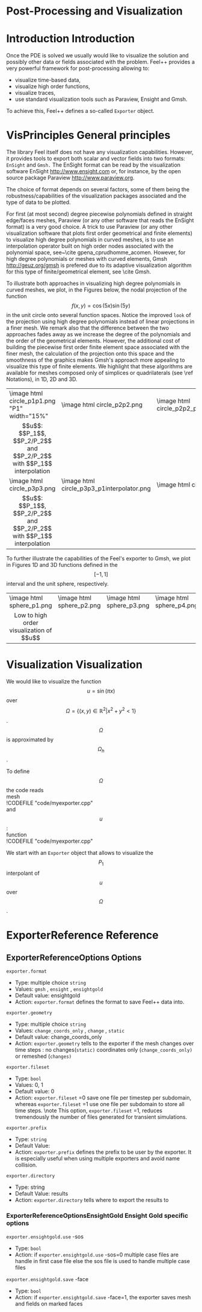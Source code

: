Post-Processing and Visualization
=================================


  # Introduction Introduction

  Once the PDE is solved we usually would like to
  visualize the solution and possibly other data or fields associated
  with the problem. Feel++ provides a very powerful framework for
  post-processing allowing to:
  * visualize time-based data,
  * visualize high order functions,
  * visualize traces,
  * use standard visualization tools such as Paraview, Ensight and Gmsh.

  To achieve this, Feel++ defines a so-called `Exporter`  object.

  # VisPrinciples General principles

  The library Feel itself does not have any visualization
  capabilities. However, it provides tools to export both scalar and
  vector fields into two formats: `EnSight`  and `Gmsh.`  The EnSight format
  can be read by the visualization software EnSight
  http://www.ensight.com or, for instance, by the open source package
  Paraview http://www.paraview.org.

  The choice of format depends on several factors, some of them being
  the robustness/capabilities of the visualization packages associated
  and the type of data to be plotted.

  For first (at most second) degree piecewise polynomials defined in
  straight edge/faces meshes, Paraview (or any other software that
  reads the EnSight format) is a very good choice. A trick to use
  Paraview (or any other visualization software that plots first order
  geometrical and finite elements) to visualize high degree
  polynomials in curved meshes, is to use an interpolation operator
  built on high order nodes associated with the polynomial space,
  see~\cite gpena_cprudhomme_acomen. However, for high degree
  polynomials or meshes with curved elements,
  Gmsh http://geuz.org/gmsh is prefered due to its
  adaptive visualization algorithm for this type of finite/geometrical
  element, see \cite Gmsh.

  To illustrate both approaches in visualizing high degree polynomials
  in curved meshes, we plot, in the Figures below, the nodal
  projection of the function $$f(x,y)=\cos(5x) \sin(5y)$$ in the
  unit circle onto several function spaces. Notice the improved
  ``look`` of the projection using high degree polynomials instead of
  linear projections in a finer mesh. We remark also that the
  difference between the two approaches fades away as we increase the
  degree of the polynomials and the order of the geometrical
  elements. However, the additional cost of building the piecewise
  first order finite element space associated with the finer mesh, the
  calculation of the projection onto this space and the smoothness of
  the graphics makes Gmsh's approach more appealing to visualize this
  type of finite elements. We highlight that these algorithms are
  available for meshes composed only of simplices or quadrilaterals
  (see \ref Notations), in 1D, 2D and 3D.

  <center>
  <table border=0px>
  <tr>
  <td width="15%">\image html circle_p1p1.png "P1" width="15%"</td>
  <td width="15%">\image html circle_p2p2.png</td>
  <td width="15%">\image html circle_p2p2_p1interpolator.png</td>
  </tr>
  <tr>
  <td><center>$$u$$: $$P_1$$, $$P_2/P_2$$ and  $$P_2/P_2$$ with $$P_1$$ interpolation </center></td>
  </tr>
  <tr>
  <td width="15%">\image html circle_p3p3.png</td>
  <td width="15%">\image html circle_p3p3_p1interpolator.png</td>
  <td width="15%">\image html circle_p4p4.png</td>
  <td width="15%">\image html circle_p4p4_p1interpolator.png</td>
  <td width="15%">\image html circle_p5p5.png</td>
  <td width="15%">\image html circle_p5p5_p1interpolator.png</td>
  </tr>
  <tr>
  <td><center>$$u$$: $$P_1$$, $$P_2/P_2$$ and  $$P_2/P_2$$ with $$P_1$$ interpolation </center></td>
  </tr>
  </table>
  </center>


  To further illustrate the capabilities of the Feel's exporter to
  Gmsh, we plot in Figures 1D and 3D functions defined in the $$[-1,1]$$
  interval and the unit sphere, respectively.

  <center>
  <table border=0px>
  <tr>
  <td width="15%">\image html sphere_p1.png</td>
  <td width="15%">\image html sphere_p2.png</td>
  <td width="15%">\image html sphere_p3.png</td>
  <td width="15%">\image html sphere_p4.png</td>
  </tr>
  <tr>
  <td><center>Low to high order visualization of $$u$$</center></td>
  </tr>
  </table>
  </center>

  # Visualization Visualization

  We would like to visualize the function $$u=\sin(\pi x)$$ over
  $$\Omega=\{(x,y) \in \mathbb{R}^2 | x^2 + y^2 < 1\}$$. $$\Omega$$
  is approximated by $$\Omega_h$$.

  To define $$\Omega$$ the code reads   
  mesh   
  !CODEFILE "code/myexporter.cpp"   
  and $$u$$ :   
  function   
  !CODEFILE "code/myexporter.cpp" 

  We start with an `Exporter`  object that allows to visualize the $$P_1$$ interpolant of $$u$$ over $$\Omega$$.





  # ExporterReference Reference

  ## ExporterReferenceOptions Options

   `exporter.format`
  * Type: multiple choice `string`
  * Values: `gmsh` , `ensight` , `ensightgold`
  * Default value: ensightgold
  * Action: `exporter.format`  defines the format to save Feel++ data into.

   `exporter.geometry`
  * Type: multiple choice `string`
  * Values: `change_coords_only` , `change` , `static`
  * Default value: change_coords_only
  * Action: `exporter.geometry`  tells to the exporter if the mesh changes over time steps : no
  changes(`static)`  coordinates only (`change_coords_only)`  or remeshed (`changes)`

   `exporter.fileset`
  * Type: `bool`
  * Values: 0, 1
  * Default value: 0
  * Action: `exporter.fileset` =0 save one file per timestep per subdomain,  whereas `exporter.fileset` =1 use one file per subdomain to store all time
  steps. \note This option, `exporter.fileset` =1, reduces tremendously the number of files generated for transient simulations.

   `exporter.prefix`
  * Type: `string`
  * Default Value: <empty string>
  * Action: `exporter.prefix`  defines the prefix to be user by the exporter. It is especially useful when using multiple exporters and avoid name collision.

   `exporter.directory`
  * Type: string
  * Default Value: results
  * Action: `exporter.directory`  tells where to export the results to

  ### ExporterReferenceOptionsEnsightGold Ensight Gold specific options

   `exporter.ensightgold.use` -sos
  * Type: `bool`
  * Action: if `exporter.ensightgold.use` -sos=0 multiple case files are handle in first case file else the sos file is used to handle multiple case files

   `exporter.ensightgold.save` -face
  * Type: `bool`
  * Action: if `exporter.ensightgold.save` -face=1, the exporter saves mesh and fields on marked faces
